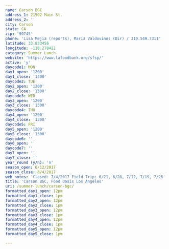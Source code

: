 ```yaml
---
name: Carson BGC
address_1: 21502 Main St.
address_2: ''
city: Carson
state: CA
zip: '90745'
phone: 'Lisa Mejia (reports), Maria Valdovinos (Dir) / 310.549.7311'
latitude: 33.833456
longitude: -118.278422
category: Summer Lunch
website: 'https://www.lafoodbank.org/sfsp/'
active: 'y'
daycode1: MON
day1_open: '1200'
day1_close: '1300'
daycode2: TUE
day2_open: '1200'
day2_close: '1300'
daycode3: WED
day3_open: '1200'
day3_close: '1300'
daycode4: THU
day4_open: '1200'
day4_close: '1300'
daycode5: FRI
day5_open: '1200'
day5_close: '1300'
daycode6: ''
day6_open: ''
daycode7: ''
day7_open: ''
day7_close: ''
year_round (y/n): 'n'
season_open: 6/12/2017
season_close: 8/4/2017
web notes: 'Closed: 7/4/2017 Field Trip: 6/21, 6/28, 7/12, 7/19, 7/26'
title: 'Carson BGC, Food Oasis Los Angeles'
uri: /summer-lunch/carson-bgc/
formatted_day1_open: 12pm
formatted_day1_close: 1pm
formatted_day2_open: 12pm
formatted_day2_close: 1pm
formatted_day3_open: 12pm
formatted_day3_close: 1pm
formatted_day4_open: 12pm
formatted_day4_close: 1pm
formatted_day5_open: 12pm
formatted_day5_close: 1pm

---
```



